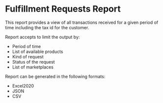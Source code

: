 # Fulfillment Requests Report
This report provides a view of all transactions received for a given period of time including the tax id for the customer.

Report accepts to limit the output by:
* Period of time
* List of available products
* Kind of request
* Status of the request
* List of marketplaces

Report can be generated in the following formats:
* Excel2020
* JSON
* CSV
